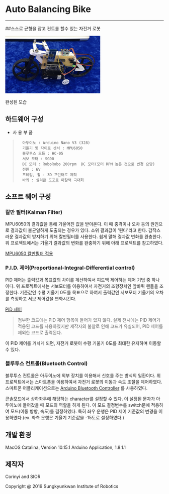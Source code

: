 # Auto Balancing Bike
-------------------------
##스스로 균형을 잡고 컨트롤 할수 있는 자전거 로봇

<img src="/image&video/IMG_4947_2.jpeg" width="60%" height="60%" title="Auto Balancing Bike"></img>

완성된 모습


## 하드웨어 구성

*  사 용  부 품
>       아두이노 : Arduino Nano V3 (328)
>       기울기 및 자이로 센서 : MPU6050
>       블루투스 모듈 : HC-05
>       서보 모터 : SG90
>       DC 모터 : RoboRobo 200rpm  DC 모터(모터 RPM 높은 것으로 변경 요망)
>       전원 : 6V
>       프레임, 휠 : 3D 프린터로 제작
>       바퀴 : 실리콘 도포로 마찰력 극대화


## 소프트 웨어 구성

### 칼만 필터(Kalman Filter)
MPU6050의 결과값을 통해 기울어진 값을 받아온다. 이 때 충격이나 오차 등의 원인으로 결과값이 불균일하게 도출되는 경우가 있다. 소위 결과값이 '튄다'라고 한다.
갑작스러운 결과값의 방지하기 위해 칼만필터를 사용한다. 쉽게 말해 결과값 변화를 완충한다. 
위 프로젝트에서는 기울기 결과값의 변화를 완충하기 위해 아래 프로젝트를 참고하였다.

[MPU6050 칼만필터 적용](https://m.blog.naver.com/PostView.nhn?blogId=roboholic84&logNo=220421114302&proxyReferer=https%3A%2F%2Fwww.google.com%2F)

### P.I.D. 제어(Proportional-Integral-Differential control)
PID 제어는 출력값과 목표값의 차이를 계산하여서 피드백 제어하는 제어 기법 중 하나이다.
위 프로젝트에서는 서보모터를 이용하여서 자전거의 조향장치인 앞바퀴 핸들을 조정한다.
기준값인 수평 기울기 0도를 목표으로 하여서 출력값인 서보모터 기울기의 오차를 측정하고 서보 제어값을 변화시킨다.

[PID 제어](https://ko.wikipedia.org/wiki/PID_제어기)

> 첨부한 코드에는 PID 제어 항목이 들어가 있지 않다. 실제 전시에는 PID 제어가 적용된 코드를 사용하였지만 제작자의 불찰로 인해 코드가 유실되어, PID 제어를 제외한 코드로 출력된다.

이 PID 제어를 거치게 되면, 자전거 로봇이 수평 기울기 0도를 최대한 유지하며 이동할 수 있다.

### 블루투스 컨트롤(Bluetooth Control)
블루투스 컨트롤은 아두이노에 외부 장치를 이용해서 신호를 주는 방식의 일환이다.
위 프로젝트에서는 스마트폰을 이용하여서 자전거 로봇의 이동과 속도 조절을 제어하였다.
스마트폰 어플리케이션으로는 
[Arduino Bluetooth Controller](https://play.google.com/store/apps/details?id=com.giumig.apps.bluetoothserialmonitor&hl=en_US) 를 사용하였다.

콘솔모드에서 상하좌우에 해당하는 character를 설정할 수 있다. 이 설정된 문자가 아두이노에 들어갔을 때 모드의 역할을 하게 된다. 
이 모드 결정변수를 switch문에 적용하여 모드(이동 방향, 속도)를 결정하였다.
특히 좌우 운행은 PID 제어 기준값의 변경을 이용하였다.(ex. 좌측 운행은 기울기 기준값을 -15도로 설정하였다.)



## 개발 환경

MacOS Catalina, Version 10.15.1
Arduino Application, 1.8.1.1 



## 제작자

Corinyi and SIOR

Copyright @ 2019 Sungkyunkwan Institute of Robotics
